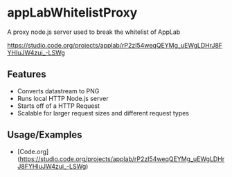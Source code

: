 # appLabWhitelistProxy
A proxy node.js server used to break the whitelist of AppLab

https://studio.code.org/projects/applab/rP2zI54weqQEYMg_uEWgLDHrJ8FYHIuJW4zui_-LSWg

## Features

- Converts datastream to PNG
- Runs local HTTP Node.js server
- Starts off of a HTTP Request
- Scalable for larger request sizes and different request types


## Usage/Examples

- [Code.org] (https://studio.code.org/projects/applab/rP2zI54weqQEYMg_uEWgLDHrJ8FYHIuJW4zui_-LSWg)
